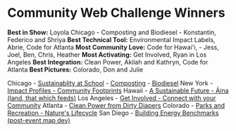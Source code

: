 # Community Web Challenge Winners

**Best in Show:** Loyola Chicago - Composting and Biodiesel -  Konstantin, Federico and Shriya
**Best Technical Tool:** Environmental Impact Labels, Abrie, Code for Atlanta
**Most Community Love:** Code for Hawai'i,  - Jess, Joel, Ben, Chris, Heather
**Most Activating:** Get Involved, Ryan in Los Angeles
**Best Integration:** Clean Power, Akilah and Kathryn, Code for Atlanta
**Best Pictures:** Colorado, Don and Julie

Chicago - [Sustainablity at School](/apps/school) - [Composting](/apps/composting) - [Biodiesel](/apps/biodiesel)
New York - [Impact Profiles - Community Footprints](/apps/impact)
Hawaii - [A Sustainable Future - Āina (land, that which feeds)](https://codewithaloha.org)
Los Angeles - [Get Involved - Connect with your Community](/apps/get-involved)
Atlanta - [Clean Power from Dirty Diapers](/apps/cleanpower)
Colorado - [Parks and Recreation - Nature's Lifecycle](/apps/land)
San Diego - [Building Energy Benchmarks (post-event map dev)](/apps/benchmarks)

<!--
[Register for the 2022 Challenge](registration/)
-->